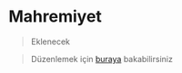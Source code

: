 # Mahremiyet

> Eklenecek

> Düzenlemek için [buraya](https://github.com/GokturkTalha/guvendekal.org/blob/main/docs/mahremiyet.md) bakabilirsiniz

